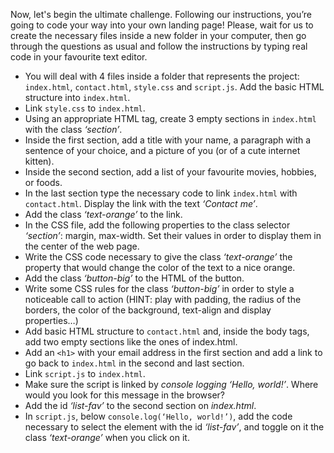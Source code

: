 Now, let's begin the ultimate challenge. Following our instructions, you’re going to code your way into your own landing page!
Please, wait for us to create the necessary files inside a new folder in your computer, then go through the questions as usual and follow the instructions by typing real code in your favourite text editor.

- You will deal with 4 files inside a folder that represents the project: `index.html`, `contact.html`, `style.css` and `script.js`. Add the basic HTML structure into `index.html`.
- Link `style.css` to `index.html`.
- Using an appropriate HTML tag, create 3 empty sections in `index.html` with the class _‘section’_.
- Inside the first section, add a title with your name, a paragraph with a sentence of your choice, and a picture of you (or of a cute internet kitten).
- Inside the second section, add a list of your favourite movies, hobbies, or foods.
- In the last section type the necessary code to link `index.html` with `contact.html`. Display the link with the text _‘Contact me’_.
- Add the class _‘text-orange’_ to the link.
- In the CSS file, add the following properties to the class selector _‘section’_: margin, max-width. Set their values in order to display them in the center of the web page.
- Write the CSS code necessary to give the class _‘text-orange’_ the property that would change the color of the text to a nice orange.
- Add the class _‘button-big’_ to the HTML of the button.
- Write some CSS rules for the class _‘button-big’_ in order to style a noticeable call to action (HINT: play with padding, the radius of the borders, the color of the background, text-align and display properties…)
- Add basic HTML structure to `contact.html` and, inside the body tags, add two empty sections like the ones of index.html.
- Add an `<h1>` with your email address in the first section and add a link to go back to `index.html` in the second and last section.
- Link `script.js` to `index.html`.
- Make sure the script is linked by _console logging ‘Hello, world!’_. Where would you look for this message in the browser?
- Add the id _‘list-fav’_ to the second section on _index.html_.
- In `script.js`, below `console.log(‘Hello, world!’)`, add the code necessary to select the element with the id _‘list-fav’_, and toggle on it the class _‘text-orange’_ when you click on it.
